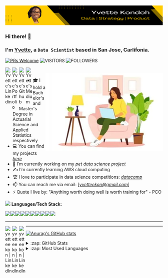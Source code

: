 ![I am GitHub Readme Generator's creator](https://github.com/yvetteekon/yvetteekon/blob/main/CORPORATE_RESIZED_V4.png)

### Hi there! 👋

### I'm [**Yvette**](https://www.linkedin.com/in/yvettekondoh/), a **`Data Scientist`** based in San Jose, Carlifonia. 

[![PRs Welcome](https://img.shields.io/badge/PRs-welcome-971901.svg?style=flat&logo=github)](https://github.com/yvetteekon)
<img alt="VISITORS" src="https://komarev.com/ghpvc/?username=yvetteekon&style=flat&labelColor=red&logo=github&label=PROFILE+VIEWS&color=3BB143"/>
<img alt="FOLLOWERS" src="https://img.shields.io/github/followers/yvetteekon?color=971901&logo=githubb&label=FOLLOWERS"/>

<a href="https://www.linkedin.com/in/yvettekondoh/">
  <img align="left" alt="Yvette's Linkedin" width="22px" src="https://cdn.jsdelivr.net/npm/simple-icons@v3/icons/linkedin.svg" />
</a>
<a href="https://yvetteekon.github.io/">
  <img align="left" alt="Yvette's Portfolio" width="22px" src="https://cdn.jsdelivr.net/npm/simple-icons@v3/icons/icloud.svg" />
</a>
<a href="https://github.com/yvetteekon">
  <img align="left" alt="Yvette's Github" width="22px" src="https://cdn.jsdelivr.net/npm/simple-icons@v3/icons/github.svg" />
</a>
<a href="https://medium.com/@ykondoh">
  <img align="left" alt="Yvette's Medium" width="22px" src="https://cdn.jsdelivr.net/npm/simple-icons@v3/icons/medium.svg" />
</a>
<br />


<img align="right" height="250" width="375" alt="PNG" src="female-coding-in-sofa-flipped.PNG" />

- 🎓 I hold a Bachelor's and Master's Degree in Actuarial Science and Applied Statistics respectively
- 💻 You can find my projects [*here*](https://yvetteekon.github.io/)
- 🎯 I’m currently working on my [*pet data science project*](https://github.com/yvetteekon/user-subscription-analytics)
- ✍️ I’m currently learning AWS cloud computing
- 🏆 I love to participate in data science competitions: [*datacamp*](https://app.datacamp.com/learn/competitions/reducing-employee-turnover?activeTab=competition-entries)
- 📫 You can reach me via email: [*yvetteekon@gmail.com*]
- ⚡ Quote I live by: "Anything worth doing well is worth training for" - PCO 

<img src="https://media.giphy.com/media/WUlplcMpOCEmTGBtBW/giphy.gif" width="30"> **Languages/Tech Stack:** 

<img src="https://img.shields.io/badge/Python-3776AB?style=for-the-badge&logo=python&logoColor=white"><img src="https://img.shields.io/badge/mysql-%2300f.svg?style=for-the-badge&logo=mysql&logoColor=white"><img src="https://img.shields.io/badge/PostgreSQL-316192?style=for-the-badge&logo=postgresql&logoColor=white"><img src="https://img.shields.io/badge/SQLite-07405E?style=for-the-badge&logo=sqlite&logoColor=white"><img src="https://img.shields.io/badge/Docker-2CA5E0?style=for-the-badge&logo=docker&logoColor=white"><img src="https://img.shields.io/badge/Jupyter-F37626.svg?&style=for-the-badge&logo=Jupyter&logoColor=white"><img src="https://img.shields.io/badge/Anaconda-%2344A833.svg?style=for-the-badge&logo=anaconda&logoColor=white"><img src="https://img.shields.io/badge/R-276DC3?style=for-the-badge&logo=r&logoColor=white"><img src="https://img.shields.io/badge/GoogleCloud-%234285F4.svg?style=for-the-badge&logo=google-cloud&logoColor=white"><img src="https://img.shields.io/badge/git-%23F05033.svg?style=for-the-badge&logo=git&logoColor=white">

---

[<img align="left" alt="yvetteekon | LinkedIn" width="22px" src="https://cdn.jsdelivr.net/npm/simple-icons@v3/icons/linkedin.svg" />][linkedin]
[<img align="left" alt="yvetteekon | LinkedIn" width="22px" src="https://cdn.jsdelivr.net/npm/simple-icons@v3/icons/medium.svg" />][linkedin]
[<img align="left" alt="yvetteekon | LinkedIn" width="22px" src="https://cdn.jsdelivr.net/npm/simple-icons@v3/icons/linkedin.svg" />][linkedin]

<!-- [<img src='https://cdn.jsdelivr.net/npm/simple-icons@3.0.1/icons/linkedin.svg' alt='linkedin' height='40'>](https://www.linkedin.com/in/www.linkedin.com/in/yvettekondoh/) [<img src='https://cdn.jsdelivr.net/npm/simple-icons@3.0.1/icons/medium.svg' alt='medium' height='40'>](https://medium.com/@ykondoh) [<img src='https://cdn.jsdelivr.net/npm/simple-icons@3.0.1/icons/github.svg' alt='github' height='40'>](https://github.com/https://github.com/yvetteekon) [<img src='https://cdn.jsdelivr.net/npm/simple-icons@3.0.1/icons/icloud.svg' alt='website' height='40'>](https://yvetteekon.github.io/) -->

---

[![Anurag's GitHub stats](https://github-readme-stats.vercel.app/api?username=yvetteekon&show_icons=true&theme=merko&count_private=true&hide=contribs,prs)](https://github.com/anuraghazra/github-readme-stats)


<details>
  <summary>:zap: GitHub Stats</summary>

  <img align="left" alt="Anna's GitHub Stats" src="https://github-readme-stats.vercel.app/api?username=arsentieva&show_icons=true&hide_border=true" />

</details>

<details>
  <summary>:zap: Most Used Languages</summary>

<img align="left" alt="Anna's GitHub Top Languages" src="https://github-readme-stats.vercel.app/api/top-langs/?username=arsentieva" />

</details>

[website]: https://holistic-developer.com/
[youtube]: https://www.youtube.com/channel/UCD6bHzIZCJJcJD6QHGUIyrw
[instagram]: https://www.instagram.com/holistic_developer/
[linkedin]: https://linkedin.com/in/annaarsentieva
[portfolio]: https://arsentieva.github.io/profile/









